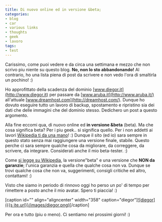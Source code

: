 ```yaml
---
title: Di nuovo online ed in versione &beta;
categories:
- blog
- car
- various links
- thoughts
- geek
- lavoro
tags:
- test
---
```

Carissimo, come puoi vedere e da circa una settimana e mezzo che non scrivo
piu niente su questo blog. **No, non lo sto abbandonando!** Al contrario, ho
una lista piena di post da scrivere e non vedo l'ora di smaltirla un pochino!
:)

Ho approfittato della scadenza del dominio
[www.diegor.it](http://www.diegor.it) per passare da
[www.aruba.it](http://www.aruba.it/) all'attuale
[www.dreamhost.com](http://dreamhost.com/). Dunque ho dovuto eseguire tutto un
lavoro di backup, spostamento e ripristino sia dei dati che delle immagini che
del dominio stesso. Dedichero un post a questo argomento.

Alla fine eccomi qua, di nuovo online ed **in versione &amp;beta** (beta). Ma
che cosa significa beta? Per i piu geek.. si significa quello. Per i non
addetti ai lavori [Wikipedia ti da una
mano](http://it.wikipedia.org/wiki/Versione_beta)! :) Dunque il sito (ed io)
sara sempre in questo stato senza mai raggiungere una versione finale,
stabile. Questo perche ci sara sempre qualche cosa da migliorare, da
correggere, da scrivere, da integrare. Considerati anche il mio beta-tester.
:)

Come [si legge su Wikipedia](http://it.wikipedia.org/wiki/Versione_beta), la
versione"beta" e una versione che **NON da garanzie**; l'unica garanzia e
quella che qualche cosa non va. Dunque se trovi qualche cosa che non va,
suggerimenti, consigli critiche ed altro, contattami! :)

Visto che siamo in periodo di rinnovo oggi ho perso un po' di tempo per
rimettere a posto anche il mio avatar. Spero ti piaccia! :)

[caption id="" align="aligncenter" width="358" caption="diegor"][![diegor]({{s
ite.url}}/images/diegor.png)]({{site.url}}/images/diegor.png)[/caption]

Per ora e tutto (piu o meno). Ci sentiamo nei prossimi giorni! :)

